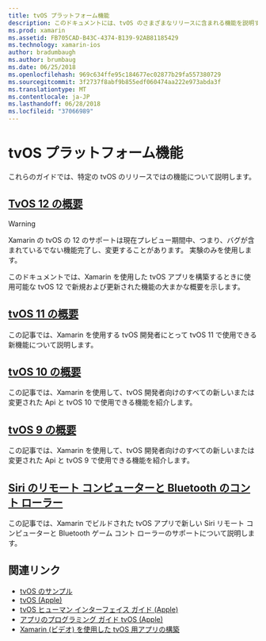```yaml
---
title: tvOS プラットフォーム機能
description: このドキュメントには、tvOS のさまざまなリリースに含まれる機能を説明する記事へのリンクがします。 Siri のリモート コンピューターと Bluetooth コント ローラーを説明するドキュメントにもリンクします。
ms.prod: xamarin
ms.assetid: FB705CAD-B43C-4374-B139-92AB81185429
ms.technology: xamarin-ios
author: bradumbaugh
ms.author: brumbaug
ms.date: 06/25/2018
ms.openlocfilehash: 969c634ffe95c184677ec02877b29fa557380729
ms.sourcegitcommit: 3f2737f8abf9b855edf060474aa222e973abda3f
ms.translationtype: MT
ms.contentlocale: ja-JP
ms.lasthandoff: 06/28/2018
ms.locfileid: "37066989"
---
```

# <a name="tvos-platform-features"></a>tvOS プラットフォーム機能

これらのガイドでは、特定の tvOS のリリースではの機能について説明します。

## <a name="introduction-to-tvos-12iostvosplatformintroduction-to-tvos12indexmd"></a>[TvOS 12 の概要](~/ios/tvos/platform/introduction-to-tvos12/index.md)

> [!WARNING]
> Xamarin の tvOS の 12 のサポートは現在プレビュー期間中、つまり、バグが含まれているでない機能完了し、変更することがあります。
> 実験のみを使用します。

このドキュメントでは、Xamarin を使用した tvOS アプリを構築するときに使用可能な tvOS 12 で新規および更新された機能の大まかな概要を示します。

## <a name="introduction-to-tvos-11iostvosplatformintroduction-to-tvos11md"></a>[tvOS 11 の概要](~/ios/tvos/platform/introduction-to-tvos11.md)

この記事では、Xamarin を使用する tvOS 開発者にとって tvOS 11 で使用できる新機能について説明します。

## <a name="introduction-to-tvos-10iostvosplatformintroduction-to-tvos10indexmd"></a>[tvOS 10 の概要](~/ios/tvos/platform/introduction-to-tvos10/index.md)

この記事では、Xamarin を使用して、tvOS 開発者向けのすべての新しいまたは変更された Api と tvOS 10 で使用できる機能を紹介します。

## <a name="introduction-to-tvos-9iostvosplatformtvos9md"></a>[tvOS 9 の概要](~/ios/tvos/platform/tvos9.md)

この記事では、Xamarin を使用して、tvOS 開発者向けのすべての新しいまたは変更された Api と tvOS 9 で使用できる機能を紹介します。

## <a name="siri-remote-and-bluetooth-controllersiostvosplatformremote-bluetoothmd"></a>[Siri のリモート コンピューターと Bluetooth のコント ローラー](~/ios/tvos/platform/remote-bluetooth.md)

この記事では、Xamarin でビルドされた tvOS アプリで新しい Siri リモート コンピューターと Bluetooth ゲーム コント ローラーのサポートについて説明します。

## <a name="related-links"></a>関連リンク

- [tvOS のサンプル](https://developer.xamarin.com/samples/tvos/all/)
- [tvOS (Apple)](https://developer.apple.com/tvos/)
- [tvOS ヒューマン インターフェイス ガイド (Apple)](https://developer.apple.com/tvos/human-interface-guidelines/)
- [アプリのプログラミング ガイド tvOS (Apple)](https://developer.apple.com/library/prerelease/tvos/documentation/General/Conceptual/AppleTV_PG/)
- [Xamarin (ビデオ) を使用した tvOS 用アプリの構築](https://university.xamarin.com/lightninglectures/tvos-with-xamarin)
